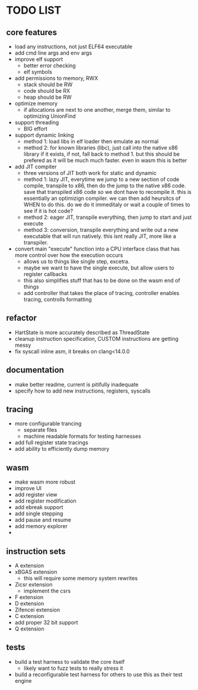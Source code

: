 

# TODO LIST

## core features

- load any instructions, not just ELF64 executable
- add cmd line args and env args
- improve elf support
  - better error checking
  - elf symbols
- add permissions to memory, RWX
  - stack should be RW
  - code should be RX
  - heap should be RW
- optimize memory
  - if allocations are next to one another, merge them, similar to optimizing UnionFind
- support threading
  - BIG effort
- support dynamic linking
  - method 1: load libs in elf loader then emulate as normal
  - method 2: for known libraries (libc), just call into the native x86 library if it exists, if not, fall back to method 1. but this should be prefered as it will be much much faster. even in wasm this is better
- add JIT compiter
  - three versions of JIT both work for static and dynamic
  - method 1: lazy JIT, everytime we jump to a new section of code compile, transpile to x86, then do the jump to the native x86 code. save that transpiled x86 code so we dont have to recompile it. this is essentially an optimizign compiler. we can then add heursitcs of WHEN to do this. do we do it immeditaly or wait a couple of times to see if it is hot code?
  - method 2: eager JIT, transpile everything, then jump to start and just execute
  - method 3: conversion, transpile everything and write out a new executable that will run natively. this isnt really JIT, more like a transpiler.
- convert main "execute" function into a CPU interface class that has more control over how the execution occurs
  - allows us to things like single step, excetra.
  - maybe we want to have the single execute, but allow users to register callbacks
  - this also simplifies stuff that has to be done on the wasm end of things
  - add controller that takes the place of tracing, controller enables tracing, controlls formatting

## refactor

- HartState is more accurately described as ThreadState
- cleanup instruction specification, CUSTOM instructions are getting messy
- fix syscall inline asm, it breaks on clang<14.0.0

## documentation

- make better readme, current is pitifully inadequate
- specify how to add new instructions, registers, syscalls

## tracing

- more configurable trancing
  - separate files
  - machine readable formats for testing harnesses
- add full register state tracings
- add ability to efficiently dump memory

## wasm

- make wasm more robust
- improve UI
- add register view
- add register modification
- add ebreak support
- add single stepping
- add pause and resume
- add memory explorer
- 

## instruction sets

- A extension
- xBGAS extension
  - this will require some memory system rewrites
- Zicsr extension
  - implement the csrs
- F extension
- D extension
- Zifencei extension
- C extension
- add proper 32 bit support
- Q extension

## tests

- build a test harness to validate the core itself
  - likely want to fuzz tests to really stress it
- build a reconfigurable test harness for others to use this as their test engine
